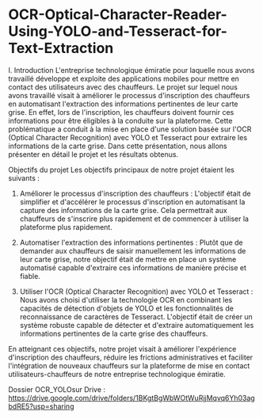 # OCR-Optical-Character-Reader-Using-YOLO-and-Tesseract-for-Text-Extraction

I. Introduction                                                                                                                                              L'entreprise technologique émiratie pour laquelle nous avons travaillé développe et exploite des applications mobiles pour mettre en contact des utilisateurs avec des chauffeurs. Le projet sur lequel nous avons travaillé visait à améliorer le processus d'inscription des chauffeurs en automatisant l'extraction des informations pertinentes de leur carte grise. En effet, lors de l'inscription, les chauffeurs doivent fournir ces informations pour être éligibles à la conduite sur la plateforme. Cette problématique a conduit à la mise en place d'une solution basée sur l'OCR (Optical Character Recognition) avec YOLO et Tesseract pour extraire les informations de la carte grise. Dans cette présentation, nous allons présenter en détail le projet et les résultats obtenus.

Objectifs du projet                                                                                                                                                   Les objectifs principaux de notre projet étaient les suivants :

1. Améliorer le processus d'inscription des chauffeurs : L'objectif était de simplifier et d'accélérer le processus d'inscription en automatisant la capture des informations de la carte grise. Cela permettrait aux chauffeurs de s'inscrire plus rapidement et de commencer à utiliser la plateforme plus rapidement.

2. Automatiser l'extraction des informations pertinentes : Plutôt que de demander aux chauffeurs de saisir manuellement les informations de leur carte grise, notre objectif était de mettre en place un système automatisé capable d'extraire ces informations de manière précise et fiable.

3. Utiliser l'OCR (Optical Character Recognition) avec YOLO et Tesseract : Nous avons choisi d'utiliser la technologie OCR en combinant les capacités de détection d'objets de YOLO et les fonctionnalités de reconnaissance de caractères de Tesseract. L'objectif était de créer un système robuste capable de détecter et d'extraire automatiquement les informations pertinentes de la carte grise des chauffeurs.

En atteignant ces objectifs, notre projet visait à améliorer l'expérience d'inscription des chauffeurs, réduire les frictions administratives et faciliter l'intégration de nouveaux chauffeurs sur la plateforme de mise en contact utilisateurs-chauffeurs de notre entreprise technologique émiratie.

Dossier OCR_YOLOsur Drive : https://drive.google.com/drive/folders/1BKgtBgWbWOtWuRjjMqvq6Yh03agbdRE5?usp=sharing
